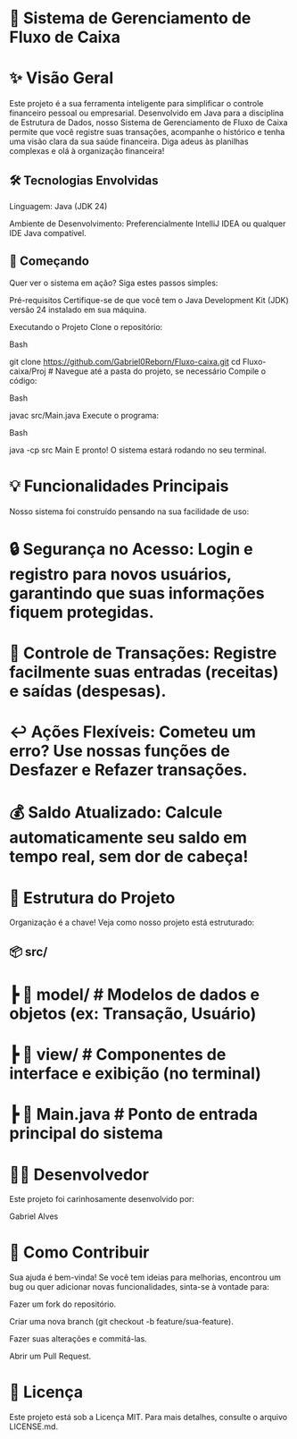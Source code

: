 # 🚀 Sistema de Gerenciamento de Fluxo de Caixa

# ✨ Visão Geral
Este projeto é a sua ferramenta inteligente para simplificar o controle financeiro pessoal ou empresarial. Desenvolvido em Java para a disciplina de Estrutura de Dados, nosso Sistema de Gerenciamento de Fluxo de Caixa permite que você registre suas transações, acompanhe o histórico e tenha uma visão clara da sua saúde financeira. Diga adeus às planilhas complexas e olá à organização financeira!

## 🛠️ Tecnologias Envolvidas
Linguagem: Java (JDK 24)

Ambiente de Desenvolvimento: Preferencialmente IntelliJ IDEA ou qualquer IDE Java compatível.

## 🚀 Começando
Quer ver o sistema em ação? Siga estes passos simples:

Pré-requisitos
Certifique-se de que você tem o Java Development Kit (JDK) versão 24 instalado em sua máquina.

Executando o Projeto
Clone o repositório:

Bash

git clone https://github.com/Gabriel0Reborn/Fluxo-caixa.git
cd Fluxo-caixa/Proj # Navegue até a pasta do projeto, se necessário
Compile o código:

Bash

javac src/Main.java
Execute o programa:

Bash

java -cp src Main
E pronto! O sistema estará rodando no seu terminal.

# 💡 Funcionalidades Principais
Nosso sistema foi construído pensando na sua facilidade de uso:

# 🔒 Segurança no Acesso: Login e registro para novos usuários, garantindo que suas informações fiquem protegidas.

# 💸 Controle de Transações: Registre facilmente suas entradas (receitas) e saídas (despesas).

# ↩️ Ações Flexíveis: Cometeu um erro? Use nossas funções de Desfazer e Refazer transações.

# 💰 Saldo Atualizado: Calcule automaticamente seu saldo em tempo real, sem dor de cabeça!

# 📂 Estrutura do Projeto
Organização é a chave! Veja como nosso projeto está estruturado:

## 📦 src/
 # ┣ 📁 model/      # Modelos de dados e objetos (ex: Transação, Usuário)
 # ┣ 📁 view/       # Componentes de interface e exibição (no terminal)
 # ┣ 📄 Main.java   # Ponto de entrada principal do sistema
# 🙋‍♂️ Desenvolvedor
Este projeto foi carinhosamente desenvolvido por:

Gabriel Alves

# 🤝 Como Contribuir
Sua ajuda é bem-vinda! Se você tem ideias para melhorias, encontrou um bug ou quer adicionar novas funcionalidades, sinta-se à vontade para:

Fazer um fork do repositório.

Criar uma nova branch (git checkout -b feature/sua-feature).

Fazer suas alterações e commitá-las.

Abrir um Pull Request.

# 📜 Licença
Este projeto está sob a Licença MIT. Para mais detalhes, consulte o arquivo LICENSE.md.